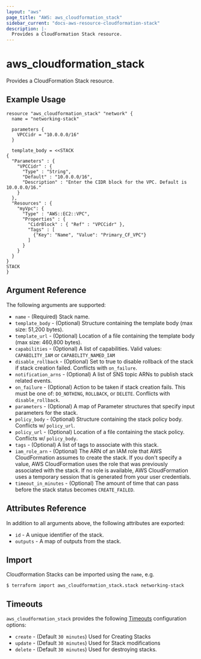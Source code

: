 ```yaml
---
layout: "aws"
page_title: "AWS: aws_cloudformation_stack"
sidebar_current: "docs-aws-resource-cloudformation-stack"
description: |-
  Provides a CloudFormation Stack resource.
---
```


# aws_cloudformation_stack

Provides a CloudFormation Stack resource.

## Example Usage

```hcl
resource "aws_cloudformation_stack" "network" {
  name = "networking-stack"

  parameters {
    VPCCidr = "10.0.0.0/16"
  }

  template_body = <<STACK
{
  "Parameters" : {
    "VPCCidr" : {
      "Type" : "String",
      "Default" : "10.0.0.0/16",
      "Description" : "Enter the CIDR block for the VPC. Default is 10.0.0.0/16."
    }
  },
  "Resources" : {
    "myVpc": {
      "Type" : "AWS::EC2::VPC",
      "Properties" : {
        "CidrBlock" : { "Ref" : "VPCCidr" },
        "Tags" : [
          {"Key": "Name", "Value": "Primary_CF_VPC"}
        ]
      }
    }
  }
}
STACK
}
```

## Argument Reference

The following arguments are supported:

* `name` - (Required) Stack name.
* `template_body` - (Optional) Structure containing the template body (max size: 51,200 bytes).
* `template_url` - (Optional) Location of a file containing the template body (max size: 460,800 bytes).
* `capabilities` - (Optional) A list of capabilities.
  Valid values: `CAPABILITY_IAM` or `CAPABILITY_NAMED_IAM`
* `disable_rollback` - (Optional) Set to true to disable rollback of the stack if stack creation failed.
  Conflicts with `on_failure`.
* `notification_arns` - (Optional) A list of SNS topic ARNs to publish stack related events.
* `on_failure` - (Optional) Action to be taken if stack creation fails. This must be
  one of: `DO_NOTHING`, `ROLLBACK`, or `DELETE`. Conflicts with `disable_rollback`.
* `parameters` - (Optional) A map of Parameter structures that specify input parameters for the stack.
* `policy_body` - (Optional) Structure containing the stack policy body.
  Conflicts w/ `policy_url`.
* `policy_url` - (Optional) Location of a file containing the stack policy.
  Conflicts w/ `policy_body`.
* `tags` - (Optional) A list of tags to associate with this stack.
* `iam_role_arn` - (Optional) The ARN of an IAM role that AWS CloudFormation assumes to create the stack. If you don't specify a value, AWS CloudFormation uses the role that was previously associated with the stack. If no role is available, AWS CloudFormation uses a temporary session that is generated from your user credentials.
* `timeout_in_minutes` - (Optional) The amount of time that can pass before the stack status becomes `CREATE_FAILED`.

## Attributes Reference

In addition to all arguments above, the following attributes are exported:

* `id` - A unique identifier of the stack.
* `outputs` - A map of outputs from the stack.


## Import

Cloudformation Stacks can be imported using the `name`, e.g.

```
$ terraform import aws_cloudformation_stack.stack networking-stack
```


<a id="timeouts"></a>
## Timeouts

`aws_cloudformation_stack` provides the following
[Timeouts](/docs/configuration/resources.html#timeouts) configuration options:

- `create` - (Default `30 minutes`) Used for Creating Stacks
- `update` - (Default `30 minutes`) Used for Stack modifications
- `delete` - (Default `30 minutes`) Used for destroying stacks.
